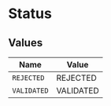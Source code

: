 # Status


## Values

| Name        | Value       |
| ----------- | ----------- |
| `REJECTED`  | REJECTED    |
| `VALIDATED` | VALIDATED   |